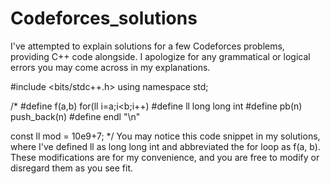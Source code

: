 # Codeforces_solutions
I've attempted to explain solutions for a few Codeforces problems, providing C++ code alongside. 
I apologize for any grammatical or logical errors you may come across in my explanations.

#include <bits/stdc++.h>
using namespace std;

/*
#define f(a,b) for(ll i=a;i<b;i++)
#define ll long long int
#define pb(n) push_back(n)
#define endl "\n"

const ll mod = 10e9+7;
*/
You may notice this code snippet in my solutions, where I've defined ll as long long int and abbreviated the for loop as f(a, b). 
These modifications are for my convenience, and you are free to modify or disregard them as you see fit. 
